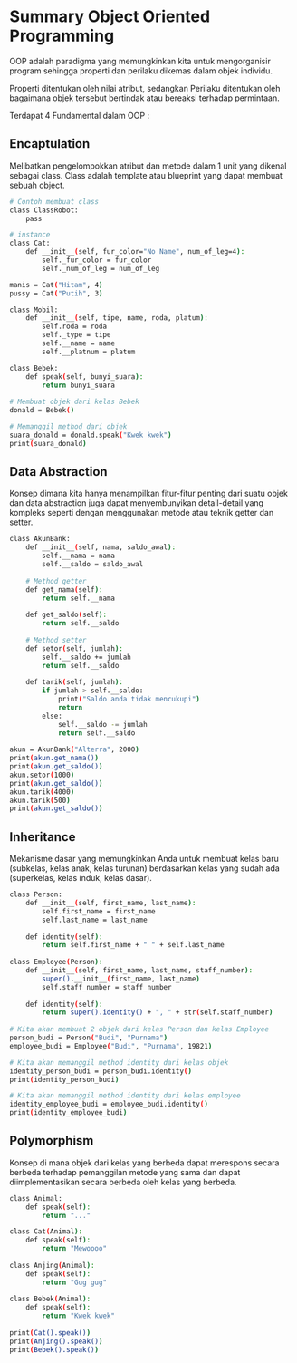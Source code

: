 # Summary Object Oriented Programming
OOP adalah paradigma yang memungkinkan kita untuk mengorganisir program sehingga properti dan perilaku dikemas dalam objek individu.

Properti ditentukan oleh nilai atribut, sedangkan Perilaku ditentukan oleh bagaimana objek tersebut bertindak atau bereaksi terhadap permintaan.

Terdapat 4 Fundamental dalam OOP :

## Encaptulation
Melibatkan pengelompokkan atribut dan metode dalam 1 unit yang dikenal sebagai class. Class adalah template atau blueprint yang dapat membuat sebuah object.

```bash
# Contoh membuat class 
class ClassRobot:
    pass

# instance
class Cat:
    def __init__(self, fur_color="No Name", num_of_leg=4):
        self._fur_color = fur_color
        self._num_of_leg = num_of_leg

manis = Cat("Hitam", 4)
pussy = Cat("Putih", 3)

class Mobil:
    def __init__(self, tipe, name, roda, platum):
        self.roda = roda
        self._type = tipe
        self.__name = name
        self.__platnum = platum

class Bebek:
    def speak(self, bunyi_suara):
        return bunyi_suara
    
# Membuat objek dari kelas Bebek
donald = Bebek()

# Memanggil method dari objek
suara_donald = donald.speak("Kwek kwek")
print(suara_donald)
```

## Data Abstraction
Konsep dimana kita hanya menampilkan fitur-fitur penting dari suatu objek dan data abstraction juga dapat menyembunyikan detail-detail yang kompleks seperti dengan menggunakan metode atau teknik getter dan setter.

```bash
class AkunBank:
    def __init__(self, nama, saldo_awal):
        self.__nama = nama
        self.__saldo = saldo_awal
    
    # Method getter
    def get_nama(self):
        return self.__nama
    
    def get_saldo(self):
        return self.__saldo
    
    # Method setter
    def setor(self, jumlah):
        self.__saldo += jumlah
        return self.__saldo
    
    def tarik(self, jumlah):
        if jumlah > self.__saldo:
            print("Saldo anda tidak mencukupi")
            return
        else:
            self.__saldo -= jumlah
            return self.__saldo
        
akun = AkunBank("Alterra", 2000)
print(akun.get_nama())
print(akun.get_saldo())
akun.setor(1000)
print(akun.get_saldo())
akun.tarik(4000)
akun.tarik(500)
print(akun.get_saldo())
```

## Inheritance
Mekanisme dasar yang memungkinkan Anda untuk membuat kelas baru (subkelas, kelas anak, kelas turunan) berdasarkan kelas yang sudah ada (superkelas, kelas induk, kelas dasar).

```bash
class Person:
    def __init__(self, first_name, last_name):
        self.first_name = first_name
        self.last_name = last_name
    
    def identity(self):
        return self.first_name + " " + self.last_name
    
class Employee(Person):
    def __init__(self, first_name, last_name, staff_number):
        super().__init__(first_name, last_name)
        self.staff_number = staff_number
    
    def identity(self):
        return super().identity() + ", " + str(self.staff_number)
    
# Kita akan membuat 2 objek dari kelas Person dan kelas Employee
person_budi = Person("Budi", "Purnama")
employee_budi = Employee("Budi", "Purnama", 19821)

# Kita akan memanggil method identity dari kelas objek
identity_person_budi = person_budi.identity()
print(identity_person_budi)

# Kita akan memanggil method identity dari kelas employee
identity_employee_budi = employee_budi.identity()
print(identity_employee_budi)
```

## Polymorphism
Konsep di mana objek dari kelas yang berbeda dapat merespons secara berbeda terhadap pemanggilan metode yang sama dan dapat diimplementasikan secara berbeda oleh kelas yang berbeda.

```bash
class Animal:
    def speak(self):
        return "..."

class Cat(Animal):
    def speak(self):
        return "Mewoooo"
    
class Anjing(Animal):
    def speak(self):
        return "Gug gug"
    
class Bebek(Animal):
    def speak(self):
        return "Kwek kwek"
    
print(Cat().speak())
print(Anjing().speak())
print(Bebek().speak())
```